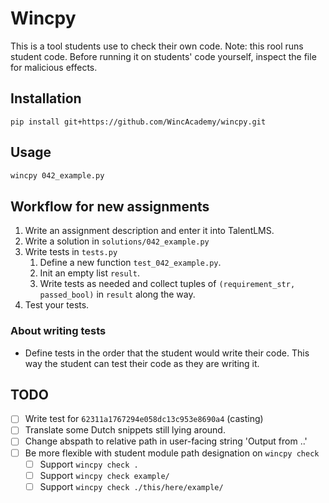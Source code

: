 # Wincpy

This is a tool students use to check their own code. Note: this rool runs
student code.  Before running it on students' code yourself, inspect the file
for malicious effects.

## Installation

`pip install git+https://github.com/WincAcademy/wincpy.git`

## Usage

```bash
wincpy 042_example.py
```

## Workflow for new assignments

1. Write an assignment description and enter it into TalentLMS.
2. Write a solution in `solutions/042_example.py`
3. Write tests in `tests.py`
    1. Define a new function `test_042_example.py`.
    2. Init an empty list `result`.
    3. Write tests as needed and collect tuples of
       `(requirement_str, passed_bool)` in `result` along the way.
4. Test your tests.

### About writing tests

* Define tests in the order that the student would write their code. This way
  the student can test their code as they are writing it.

## TODO

- [ ] Write test for `62311a1767294e058dc13c953e8690a4` (casting)
- [ ] Translate some Dutch snippets still lying around.
- [ ] Change abspath to relative path in user-facing string 'Output from ..' 
- [ ] Be more flexible with student module path designation on `wincpy check`
    - [ ] Support `wincpy check .`
    - [ ] Support `wincpy check example/`
    - [ ] Support `wincpy check ./this/here/example/`
